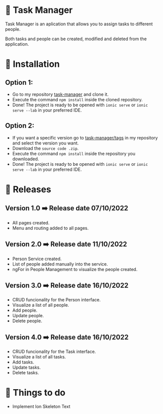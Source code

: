 # 📱 Task Manager
Task Manager is an aplication that allows you to assign tasks to different people.

Both tasks and people can be created, modified and deleted from the application.
# 🔌 Installation
## Option 1:
- Go to my repository [task-manager](https://github.com/SeryiDev/task-manager) and clone it.
- Execute the command `npm install` inside the cloned repository.
- Done! The project is ready to be opened with `ionic serve` or `ionic serve --lab` in your preferred IDE.
## Option 2:
- If you want a specific version go to [task-manager/tags](https://github.com/SeryiDev/task-manager/tags) in my repository and select the version you want.
- Download the `source code .zip`.
- Execute the command `npm install` inside the repository you downloaded.
- Done! The project is ready to be opened with `ionic serve` or `ionic serve --lab` in your preferred IDE.
# 📑 Releases
## Version 1.0 ➡️ Release date 07/10/2022
- All pages created.
- Menu and routing added to all pages.
## Version 2.0 ➡️ Release date 11/10/2022
- Person Service created.
- List of people added manually into the service.
- ngFor in People Management to visualize the people created.
## Version 3.0 ➡️ Release date 16/10/2022
- CRUD funcionality for the Person interface.
- Visualize a list of all people.
- Add people.
- Update people.
- Delete people.
## Version 4.0 ➡️ Release date 16/10/2022
- CRUD funcionality for the Task interface.
- Visualize a list of all tasks.
- Add tasks.
- Update tasks.
- Delete tasks.
# 🔧 Things to do
- Implement Ion Skeleton Text
